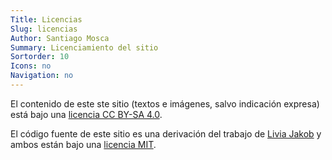 ```yaml
---
Title: Licencias
Slug: licencias
Author: Santiago Mosca
Summary: Licenciamiento del sitio
Sortorder: 10
Icons: no
Navigation: no
---
```


El contenido de este ste sitio (textos e imágenes, salvo indicación expresa)
está bajo una <a target="_blank" rel="license"
href="https://creativecommons.org/licenses/by-sa/4.0/">licencia CC BY-SA
4.0</a>.</p>

El código fuente de este sitio es una derivación del trabajo de <a
target="_blank" href="https://github.com/liviajakob">Livia Jakob</a> y ambos
están bajo una <a target="_blank" rel="license"
href="https://opensource.org/licenses/MIT">licencia MIT</a>.</p>
